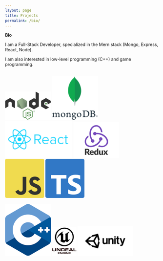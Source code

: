 ```yaml
---
layout: page
title: Projects
permalink: /bio/
---
```


**Bio** <br />  

  <p>I am a Full-Stack Developer, specialized in the Mern stack (Mongo, Express, React, Node). </p>
 
  <p>I am also interested in low-level programming (C++) and game programming.</p>
  
  <br>
  
  <img class="rect-img" src="_site/assets/node_150w.png" />
  <img class="square-img" src="./_site/assets/mongo_150w.png"  />
  <img class="rect-img" src="./_site/assets/react_full_220w.png"  />  
  <img class="square-img" src="./_site/assets/redux_150w.png" />
  <img class="square-img" src="./_site/assets/js_128w.png" style="border-radius:5px" />
  <img  class="square-img" src="./_site/assets/ts-logo-128.png"  />
  <br>
  <br>
  <img class="square-img" src="./_site/assets/cpp_logo_128w.png" />
  <img class="square-img" src="./_site/assets/unreal_80w.png" />
  <img class="rect-img" src="./_site/assets/unity_180w.png" />